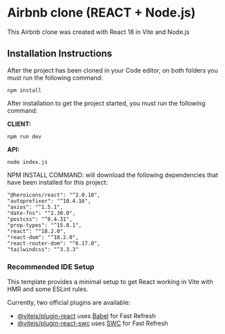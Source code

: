 # Airbnb clone (REACT + Node.js)

This Airbnb clone was created with React 18 in Vite and Node.js

## Installation Instructions

After the project has been cloned in your Code editor, on both folders you must run the following command:

```
npm install
```

After installation to get the project started, you must run the following command:

**CLIENT:**

```
npm run dev
```

**API:**

```
node index.js
```

NPM INSTALL COMMAND: will download the following dependencies that have been installed for this project:

    "@heroicons/react": "^2.0.18",
    "autoprefixer": "^10.4.16",
    "axios": "^1.5.1",
    "date-fns": "^2.30.0",
    "postcss": "^8.4.31",
    "prop-types": "^15.8.1",
    "react": "^18.2.0",
    "react-dom": "^18.2.0",
    "react-router-dom": "^6.17.0",
    "tailwindcss": "^3.3.3"

### Recommended IDE Setup

This template provides a minimal setup to get React working in Vite with HMR and some ESLint rules.

Currently, two official plugins are available:

- [@vitejs/plugin-react](https://github.com/vitejs/vite-plugin-react/blob/main/packages/plugin-react/README.md) uses [Babel](https://babeljs.io/) for Fast Refresh
- [@vitejs/plugin-react-swc](https://github.com/vitejs/vite-plugin-react-swc) uses [SWC](https://swc.rs/) for Fast Refresh
